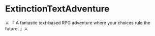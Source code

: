 # ExtinctionTextAdventure
⚔️​ 『 A fantastic text-based RPG adventure where your choices rule the future.  』⚔️​

